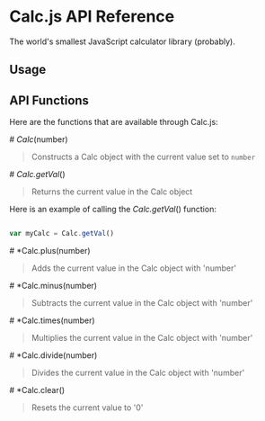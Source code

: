 # Calc.js API Reference

The world's smallest JavaScript calculator library (probably).

## Usage


## API Functions
Here are the functions that are available through Calc.js:


\# *Calc*(number)

> Constructs a Calc object with the current value set to `number`


\# *Calc.getVal*()

> Returns the current value in the Calc object

Here is an example of calling the *Calc.getVal*() function:

```javascript

var myCalc = Calc.getVal()

```

\# *Calc.plus(number)

> Adds the current value in the Calc object with 'number'

\# *Calc.minus(number)

> Subtracts the current value in the Calc object with 'number'

\# *Calc.times(number)

> Multiplies the current value in the Calc object with 'number'

\# *Calc.divide(number)

> Divides the current value in the Calc object with 'number'

\# *Calc.clear()

> Resets the current value to '0'